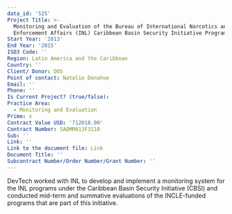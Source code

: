```yaml
---
data_id: '525'
Project Title: >-
  Monitoring and Evaluation of the Bureau of International Narcotics and Law
  Enforcement Affairs (INL) Caribbean Basin Security Initiative Program
Start Year: '2013'
End Year: '2015'
ISO3 Code: ''
Region: Latin America and the Caribbean
Country: ''
Client/ Donor: DOS
Point of contact: Natalie Donahue
Email: ''
Phone: ''
Is Current Project? (true/false): 
Practice Area:
  - Monitoring and Evaluation
Prime: x
Contract Value USD: '712018.00'
Contract Number: SAQMMA13F3110
Sub: ''
Link: ''
Link to the document file: Link
Document Title: ''
Subcontract Number/Order Number/Grant Number: ''
---
```


DevTech worked with INL to develop and implement a monitoring system for the INL programs under the Caribbean Basin Security Initiative (CBSI) and conducted mid-term and summative evaluations of the INCLE-funded programs that are part of this initiative.